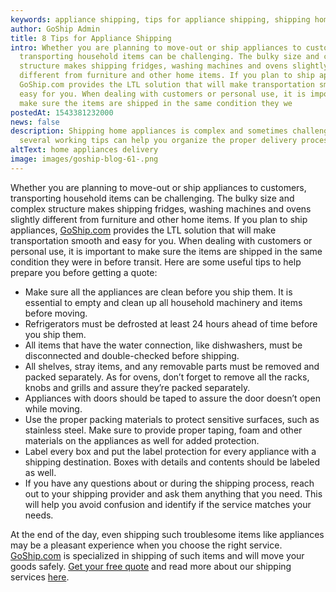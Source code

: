 ```yaml
---
keywords: appliance shipping, tips for appliance shipping, shipping home appliances
author: GoShip Admin
title: 8 Tips for Appliance Shipping
intro: Whether you are planning to move-out or ship appliances to customers,
  transporting household items can be challenging. The bulky size and complex
  structure makes shipping fridges, washing machines and ovens slightly
  different from furniture and other home items. If you plan to ship appliances,
  GoShip.com provides the LTL solution that will make transportation smooth and
  easy for you. When dealing with customers or personal use, it is important to
  make sure the items are shipped in the same condition they we
postedAt: 1543381232000
news: false
description: Shipping home appliances is complex and sometimes challenging, but
  several working tips can help you organize the proper delivery process.
altText: home appliances delivery
image: images/goship-blog-61-.png
---
```

Whether you are planning to move-out or ship appliances to customers, transporting household items can be challenging. The bulky size and complex structure makes shipping fridges, washing machines and ovens slightly different from furniture and other home items. If you plan to ship appliances, [GoShip.com](https://www.goship.com/) provides the LTL solution that will make transportation smooth and easy for you. When dealing with customers or personal use, it is important to make sure the items are shipped in the same condition they were in before transit. Here are some useful tips to help prepare you before getting a quote:

*   Make sure all the appliances are clean before you ship them. It is essential to empty and clean up all household machinery and items before moving.
*   Refrigerators must be defrosted at least 24 hours ahead of time before you ship them.
*   All items that have the water connection, like dishwashers, must be disconnected and double-checked before shipping.
*   All shelves, stray items, and any removable parts must be removed and packed separately. As for ovens, don’t forget to remove all the racks, knobs and grills and assure they’re packed separately.
*   Appliances with doors should be taped to assure the door doesn’t open while moving.
*   Use the proper packing materials to protect sensitive surfaces, such as stainless steel. Make sure to provide proper taping, foam and other materials on the appliances as well for added protection.
*   Label every box and put the label protection for every appliance with a shipping destination. Boxes with details and contents should be labeled as well.
*   If you have any questions about or during the shipping process, reach out to your shipping provider and ask them anything that you need. This will help you avoid confusion and identify if the service matches your needs.

At the end of the day, even shipping such troublesome items like appliances may be a pleasant experience when you choose the right service. [GoShip.com](https://www.goship.com/) is specialized in shipping of such items and will move your goods safely. [Get your free quote](https://www.goship.com/) and read more about our shipping services [here](https://www.goship.com/shipping-services/).
